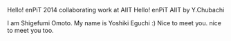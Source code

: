 Hello! enPiT 2014 collaborating work at AIIT
Hello! enPiT AIIT by Y.Chubachi

I am Shigefumi Omoto.
My name is Yoshiki Eguchi :)
Nice to meet you.
nice to meet you too.